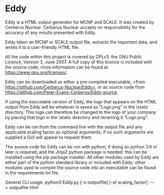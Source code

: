 # Eddy

Eddy is a HTML output generator for MCNP and SCALE. It was created by Cerberus Nuclear. Cerberus Nuclear accepts no 
responsibility for the accuracy of any results presented with Eddy. 

Eddy taken an MCNP or SCALE output file, extracts the important data, 
and writes it to a user-friendly HTML file. 

All the code within this project is covered by GPLv3, the GNU Public Licence, Version 3, June 2007. A full copy of this 
licence is included with the source code; more information can be found at <https://www.gnu.org/licenses/>.

Eddy can be downloaded as either a pre-compiled executable, <from https://github.com/Cerberus-Nuclear/Eddy>,
or as source code from <https://github.com/Peter-Evans-Cerberus/Eddy-source>.

If using the executable version of Eddy, the logo that appears on the HTML output from Eddy will be whatever is saved 
as "Logo.png" in the \static directory. This logo can therefore be changed to the logo of your company by placing that 
logo in the \static directory and renaming it "Logo.png".

Eddy can be run from the command line with the output file and any applicable scaling factor as optional arguments;
if no such arguments are supplied a GUI will appear to request them.

The source code for Eddy can be run with python; if doing so python 3.6 or later is required, and the Jinja2 python 
package is needed; this can be installed using the pip package installer.
All other modules used by Eddy are either part of the python standard library or included with Eddy; other modules used 
to compile the source code into an executable can be found in the requirements.txt file.

General CLI usage: python3 Eddy.py [-o outputfile] [-sf scaling_factor] ---> outputfile.html 




